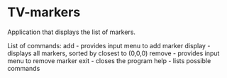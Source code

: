# TV-markers

Application that displays the list of markers.

List of commands:
add - provides input menu to add marker
display - displays all markers, sorted by closest to (0,0,0)
remove - provides input menu to remove marker
exit - closes the program
help - lists possible commands

